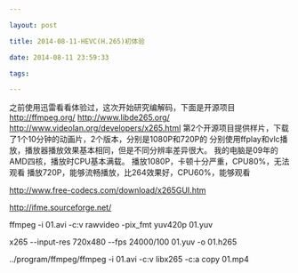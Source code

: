 ```yaml
---

layout: post

title: 2014-08-11-HEVC(H.265)初体验

date: 2014-08-11 23:59:33

tags:

---
```

之前使用迅雷看看体验过，这次开始研究编解码，下面是开源项目
http://ffmpeg.org/
http://www.libde265.org/
http://www.videolan.org/developers/x265.html
第2个开源项目提供样片，下载了1个10分钟的动画片，2个版本，分别是1080P和720P的
分别使用ffplay和vlc播放，播放器播放效果基本相同，但是不同分辨率差异很大。
我的电脑是09年的AMD四核，播放时CPU基本满载。
播放1080P，卡顿十分严重，CPU80%，无法观看
播放720P，能够流畅播放，比264效果好，CPU60%，能够观看

http://www.free-codecs.com/download/x265GUI.htm

http://ifme.sourceforge.net/

 ffmpeg -i 01.avi -c:v rawvideo -pix_fmt yuv420p 01.yuv

 x265 --input-res 720x480 --fps 24000/100 01.yuv -o 01.h265

../program/ffmpeg/ffmpeg -i 01.avi -c:v libx265 -c:a copy 01.mp4
